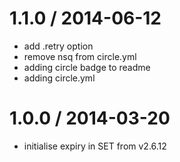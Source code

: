 
1.1.0 / 2014-06-12
==================

 * add .retry option
 * remove nsq from circle.yml
 * adding circle badge to readme
 * adding circle.yml

1.0.0 / 2014-03-20
==================

 * initialise expiry in SET from v2.6.12
